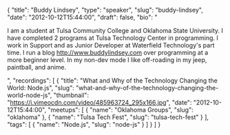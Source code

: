 {
  "title": "Buddy Lindsey",
  "type": "speaker",
  "slug": "buddy-lindsey",
  "date": "2012-10-12T15:44:00",
  "draft": false,
  "bio": "<p>I am a student at Tulsa Community College and Oklahoma State University. I have completed 2 programs at Tulsa Technology Center in programming. I work in Support and as Junior Developer at Waterfield Technology's part time. I run a blog http://www.buddylindsey.com over programming at a more beginner level. In my non-dev mode I like off-roading in my jeep, paintball, and anime.</p>",
  "recordings": [
    {
      "title": "What and Why of the Technology Changing the World: Node.js",
      "slug": "what-and-why-of-the-technology-changing-the-world-node-js",
      "thumbnail": "https://i.vimeocdn.com/video/485963724_295x166.jpg",
      "date": "2012-10-12T15:44:00",
      "meetups": [
        {
          "name": "Oklahoma Groups",
          "slug": "oklahoma"
        },
        {
          "name": "Tulsa Tech Fest",
          "slug": "tulsa-tech-fest"
        }
      ],
      "tags": [
        {
          "name": "Node.js",
          "slug": "node-js"
        }
      ]
    }
  ]
}